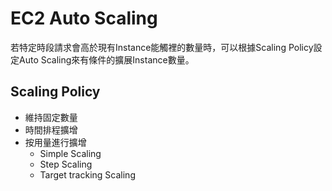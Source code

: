 # EC2 Auto Scaling
若特定時段請求會高於現有Instance能觸裡的數量時，可以根據Scaling Policy設定Auto Scaling來有條件的擴展Instance數量。

## Scaling Policy
* 維持固定數量
* 時間排程擴增
* 按用量進行擴增
  * Simple Scaling
  * Step Scaling
  * Target tracking Scaling
